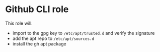 # Github CLI role
This role will:
- import to the gpg key to `/etc/apt/trusted.d` and verify the signature
- add the apt repo to `/etc/apt/sources.d`
- install the gh apt package